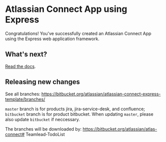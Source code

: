 # Atlassian Connect App using Express

Congratulations!
You've successfully created an Atlassian Connect App using the Express web application framework.

## What's next?

[Read the docs](https://bitbucket.org/atlassian/atlassian-connect-express/src/master/README.md).

## Releasing new changes

See all branches: https://bitbucket.org/atlassian/atlassian-connect-express-template/branches/

`master` branch is for products jira, jira-service-desk, and confluence; `bitbucket` branch is for product bitbucket. When updating `master`, please also update `bitbucket` if neccessary.

The branches will be downloaded by: https://bitbucket.org/atlassian/atlas-connect# Teamlead-TodoList
